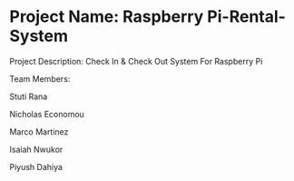 # Project Name:  Raspberry Pi-Rental-System
Project Description: Check In & Check Out System For Raspberry Pi

Team Members:

Stuti Rana

Nicholas Economou

Marco Martinez

Isaiah Nwukor

Piyush Dahiya
